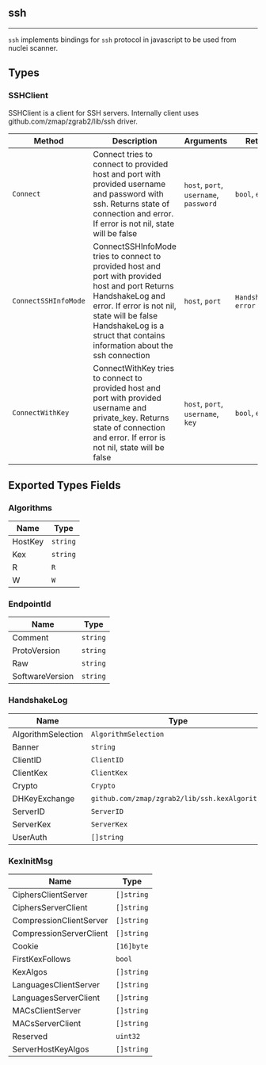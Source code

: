 ## ssh 
---


`ssh` implements bindings for `ssh` protocol in javascript
to be used from nuclei scanner.



## Types

### SSHClient

 SSHClient is a client for SSH servers.    Internally client uses github.com/zmap/zgrab2/lib/ssh driver.

| Method | Description | Arguments | Returns |
|--------|-------------|-----------|---------|
| `Connect` |  Connect tries to connect to provided host and port  with provided username and password with ssh.    Returns state of connection and error. If error is not nil,  state will be false | `host`, `port`, `username`, `password` | `bool`, `error` |
| `ConnectSSHInfoMode` |  ConnectSSHInfoMode tries to connect to provided host and port  with provided host and port    Returns HandshakeLog and error. If error is not nil,  state will be false    HandshakeLog is a struct that contains information about the  ssh connection | `host`, `port` | `HandshakeLog`, `error` |
| `ConnectWithKey` |  ConnectWithKey tries to connect to provided host and port  with provided username and private_key.    Returns state of connection and error. If error is not nil,  state will be false | `host`, `port`, `username`, `key` | `bool`, `error` |




## Exported Types Fields
### Algorithms

| Name | Type | 
|--------|-------------|
| HostKey | `string` |
| Kex | `string` |
| R | `R` |
| W | `W` |
### EndpointId

| Name | Type | 
|--------|-------------|
| Comment | `string` |
| ProtoVersion | `string` |
| Raw | `string` |
| SoftwareVersion | `string` |
### HandshakeLog

| Name | Type | 
|--------|-------------|
| AlgorithmSelection | `AlgorithmSelection` |
| Banner | `string` |
| ClientID | `ClientID` |
| ClientKex | `ClientKex` |
| Crypto | `Crypto` |
| DHKeyExchange | `github.com/zmap/zgrab2/lib/ssh.kexAlgorithm` |
| ServerID | `ServerID` |
| ServerKex | `ServerKex` |
| UserAuth | `[]string` |
### KexInitMsg

| Name | Type | 
|--------|-------------|
| CiphersClientServer | `[]string` |
| CiphersServerClient | `[]string` |
| CompressionClientServer | `[]string` |
| CompressionServerClient | `[]string` |
| Cookie | `[16]byte` |
| FirstKexFollows | `bool` |
| KexAlgos | `[]string` |
| LanguagesClientServer | `[]string` |
| LanguagesServerClient | `[]string` |
| MACsClientServer | `[]string` |
| MACsServerClient | `[]string` |
| Reserved | `uint32` |
| ServerHostKeyAlgos | `[]string` |




